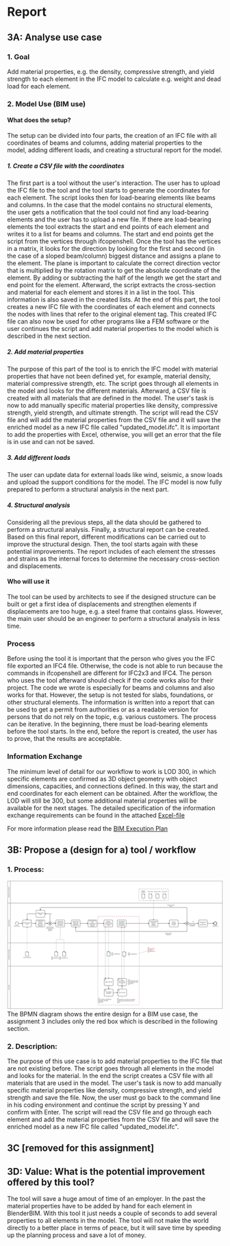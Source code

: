 # Report
## 3A: Analyse use case
### 1. Goal
Add material properties, e.g. the density, compressive strength, and yield strength to each element in the IFC model to calculate e.g. weight and dead load for each element.
### 2. Model Use (BIM use)
#### What does the setup?
The setup can be divided into four parts, the creation of an IFC file with all coordinates of beams and columns, adding material properties to the model, adding different loads, and creating a structural report for the model. 
##### 1. Create a CSV file with the coordinates
The first part is a tool without the user's interaction. The user has to upload the IFC file to the tool and the tool starts to generate the coordinates for each element. 
The script looks then for load-bearing elements like beams and columns. In the case that the model contains no structural elements, the user gets a notification that the tool could not find any load-bearing elements and the user has to upload a new file. If there are load-bearing elements the tool extracts the start and end points of each element and writes it to a list for beams and columns. The start and end points get the script from the vertices through ifcopenshell. Once the tool has the vertices in a matrix, it looks for the direction by looking for the first and second (in the case of a sloped beam/column) biggest distance and assigns a plane to the element. The plane is important to calculate the correct direction vector that is multiplied by the rotation matrix to get the absolute coordinate of the element. By adding or subtracting the half of the length we get the start and end point for the element. Afterward, the script extracts the cross-section and material for each element and stores it in a list in the tool. This information is also saved in the created lists. 
At the end of this part, the tool creates a new IFC file with the coordinates of each element and connects the nodes with lines that refer to the original element tag. This created IFC file can also now be used for other programs like a FEM software or the user continues the script and add material properties to the model which is described in the next section. 
##### 2. Add material properties
The purpose of this part of the tool is to enrich the IFC model with material properties that have not been defined yet, for example, material density, material compressive strength, etc. The script goes through all elements in the model and looks for the different materials. Afterward, a CSV file is created with all materials that are defined in the model. The user's task is now to add manually specific material properties like density, compressive strength, yield strength, and ultimate strength. The script will read the CSV file and will add the material properties from the CSV file and it will save the enriched model as a new IFC file called "updated_model.ifc". It is important to add the properties with Excel, otherwise, you will get an error that the file is in use and can not be saved.
##### 3. Add different loads
The user can update data for external loads like wind, seismic, a snow loads and upload the support conditions for the model. The IFC model is now fully prepared to perform a structural analysis in the next part.
##### 4. Structural analysis
Considering all the previous steps, all the data should be gathered to perform a structural analysis. Finally, a structural report can be created. Based on this final report, different modifications can be carried out to improve the structural design. Then, the tool starts again with these potential improvements. The report includes of each element the stresses and strains as the internal forces to determine the necessary cross-section and displacements.
#### Who will use it
The tool can be used by architects to see if the designed structure can be built or get a first idea of displacements and strengthen elements if displacements are too huge, e.g. a steel frame that contains glass. However, the main user should be an engineer to perform a structural analysis in less time. 
### Process
Before using the tool it is important that the person who gives you the IFC file exported an IFC4 file. Otherwise, the code is not able to run because the commands in ifcopenshell are different for IFC2x3 and IFC4. 
The person who uses the tool afterward should check if the code works also for their project. The code we wrote is especially for beams and columns and also works for that.
However, the setup is not tested for slabs, foundations, or other structural elements.
The information is written into a report that can be used to get a permit from authorities or as a readable version for persons that do not rely on the topic, e.g. various customers.
The process can be iterative. In the beginning, there must be load-bearing elements before the tool starts. In the end, before the report is created, the user has to prove, that the results are acceptable.
### Information Exchange
The minimum level of detail for our workflow to work is LOD 300, in which specific elements are confirmed as 3D object geometry with object dimensions, capacities, and connections defined. In this way, the start and end coordinates for each element can be obtained. After the workflow, the LOD will still be 300, but some additional material properties will be available for the next stages.
The detailed specification of the information exchange requirements can be found in the attached [Excel-file](./ExchangeInformation.xlsx)

For more information please read the [BIM Execution Plan](./BEP.md)
## 3B: Propose a (design for a) tool / workflow
### 1. Process: 
![BPMN Use Case](BPMN_Group_20_A3.svg)
The BPMN diagram shows the entire design for a BIM use case, the assignment 3 includes only the red box which is described in the following section.
### 2. Description:
The purpose of this use case is to add material properties to the IFC file that are not existing before. The script goes through all elements in the model and looks for the material. In the end the script creates a CSV file with all materials that are used in the model. The user's task is now to add manually specific material properties like density, compressive strength, and yield strength and save the file. 
Now, the user must go back to the command line in his coding environment and continue the script by pressing Y and confirm with Enter. 
The script will read the CSV file and go through each element and add the material properties from the CSV file and will save the enriched model as a new IFC file called "updated_model.ifc".
## 3C [removed for this assignment]
## 3D: Value: What is the potential improvement offered by this tool?
The tool will save a huge amout of time of an employer. In the past the material properties have to be added by hand for each element in BlenderBIM. With this tool it just needs a couple of seconds to add several properties to all elements in the model.
The tool will not make the world directly to a better place in terms of peace, but it will save time by speeding up the planning process and save a lot of money.

